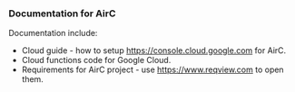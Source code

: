### Documentation for AirC

Documentation include:
* Cloud guide - how to setup https://console.cloud.google.com for AirC.
* Cloud functions code for Google Cloud.
* Requirements for AirC project - use https://www.reqview.com to open them.